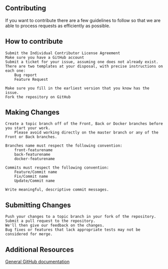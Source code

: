 Contributing
------------

If you want to contribute there are a few guidelines to follow so that we are able to process requests as efficiently as possible.

## How to contribute

    Submit the Individual Contributor License Agreement
    Make sure you have a GitHub account
    Submit a ticket for your issue, assuming one does not already exist.
    There are two templates at your disposal, with precise instructions on each one:
        Bug report
        Feature Request

    Make sure you fill in the earliest version that you know has the issue.
    Fork the repository on GitHub

## Making Changes

    Create a topic branch off of the Front, Back or Docker branches before you start your work.
        Please avoid working directly on the master branch or any of the Front or Back branches.

    Branches name must respect the following convention:
        front-featurename
        back-featurename
        docker-featurename

    Commits must respect the following convention:
        Feature/Commit name 
        Fix/Commit name
        Update/Commit name

    Write meaningful, descriptive commit messages.

## Submitting Changes

    Push your changes to a topic branch in your fork of the repository.
    Submit a pull request to the repository.
    We'll then give our feedback on the changes.
    Bug fixes or features that lack appropriate tests may not be considered for merge.

## Additional Resources
    
[General GitHub documentation](https://help.github.com/en)